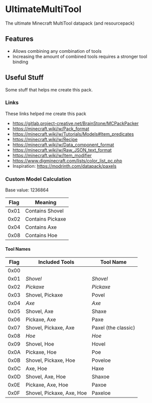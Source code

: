 # UltimateMultiTool

The ultimate Minecraft MultiTool datapack (and resourcepack)

## Features

- Allows combining any combination of tools
- Increasing the amount of combined tools requires a stronger tool binding

## Useful Stuff

Some stuff that helps me create this pack.

### Links

These links helped me create this pack

- https://gitlab.project-creative.net/BrainStone/MCPackPacker
- https://minecraft.wiki/w/Pack_format
- https://minecraft.wiki/w/Tutorials/Models#Item_predicates
- https://minecraft.wiki/w/Recipe
- https://minecraft.wiki/w/Data_component_format
- https://minecraft.wiki/w/Raw_JSON_text_format
- https://minecraft.wiki/w/Item_modifier
- https://www.digminecraft.com/lists/color_list_pc.php
- Inspiration: https://modrinth.com/datapack/paxels

### Custom Model Calculation

Base value: 1236864

| Flag | Meaning             |
|------|---------------------|
| 0x01 | Contains Shovel     |
| 0x02 | Contains Pickaxe    |
| 0x04 | Contains Axe        |
| 0x08 | Contains Hoe        |

#### Tool Names

| Flag | Included Tools            | Tool Name           |
|------|---------------------------|---------------------|
| 0x00 |                           |                     |
| 0x01 | *Shovel*                  | *Shovel*            |
| 0x02 | *Pickaxe*                 | *Pickaxe*           |
| 0x03 | Shovel, Pickaxe           | Povel               |
| 0x04 | *Axe*                     | *Axe*               |
| 0x05 | Shovel, Axe               | Shaxe               |
| 0x06 | Pickaxe, Axe              | Paxe                |
| 0x07 | Shovel, Pickaxe, Axe      | Paxel (the classic) |
| 0x08 | *Hoe*                     | *Hoe*               |
| 0x09 | Shovel, Hoe               | Hovel               |
| 0x0A | Pickaxe, Hoe              | Poe                 |
| 0x0B | Shovel, Pickaxe, Hoe      | Poveloe             |
| 0x0C | Axe, Hoe                  | Haxe                |
| 0x0D | Shovel, Axe, Hoe          | Shaxoe              |
| 0x0E | Pickaxe, Axe, Hoe         | Paxoe               |
| 0x0F | Shovel, Pickaxe, Axe, Hoe | Paxeloe             |
